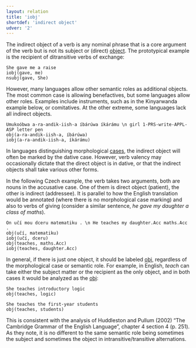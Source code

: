 ```yaml
---
layout: relation
title: 'iobj'
shortdef: 'indirect object'
udver: '2'
---
```


The indirect object of a verb is any nominal phrase that is a core
argument of the verb but is not its subject or (direct) [object](obj).
The prototypical example is the recipient of ditransitive verbs of
exchange:

~~~ sdparse
She gave me a raise
iobj(gave, me)
nsubj(gave, She)
~~~

However, many languages allow other semantic roles as additional objects. The most common case is allowing benefactives, but some languages allow other roles. Examples include instruments, such as in the Kinyarwanda example below, or comitatives. At the other extreme, some languages lack all indirect objects.

~~~ sdparse
Umukoóbwa a-ra-andik-iish-a íbárúwa íkárámu \n girl 1-PRS-write-APPL-ASP letter pen
obj(a-ra-andik-iish-a, íbárúwa)
iobj(a-ra-andik-iish-a, íkárámu)
~~~


In languages distinguishing morphological [cases](u-feat/Case), the indirect object will often be marked by the dative case. However, verb valency may occasionally dictate that the direct object is in dative, or that the indirect objects shall take various other forms.

In the following Czech example, the verb takes two arguments, both are nouns in the accusative case. One of them is direct object (patient), the other is indirect (addressee). It is parallel to how the English translation would be annotated (where there is no morphological case marking) and also to verbs of giving (consider a similar sentence, _he gave my daughter a class of maths_).

~~~ sdparse
On učí mou dceru matematiku . \n He teaches my daughter.Acc maths.Acc .
obj(učí, matematiku)
iobj(učí, dceru)
obj(teaches, maths.Acc)
iobj(teaches, daughter.Acc)
~~~

In general, if there is just one object, it should be labeled
[obj](), regardless of the morphological case or semantic role. For example, in English, _teach_ can take either the subject matter or the recipient as the only object, and in both cases it would be analyzed as the [obj]():

~~~ sdparse
She teaches introductory logic
obj(teaches, logic)
~~~

~~~ sdparse
She teaches the first-year students
obj(teaches, students)
~~~

This is consistent with the analysis of Huddleston and Pullum (2002) “The Cambridge Grammar of the English Language”,
chapter 4 section 4 (p. 251).  As they note, it is no different to the same semantic role being sometimes the subject
and sometimes the object in intransitive/transitive alternations. 

<!--The one exception is when there is a clausal complement.
Then the clausal complement is regarded as a “clausal object” and an object nominal will be an iobj, parallel to
the simple ditransitive case:

~~~ sdparse
She told the students that they needed to study this evening
iobj(told, students)
ccomp(told, needed)
~~~

~~~ sdparse
She told the students the plan
iobj(told, students)
obj(told, plan)
~~~

If there are two or
more objects, one of them should be [obj]() and the others should be
`iobj`. In such cases it is necessary to decide what is the
most directly affected object _(patient)._ If possible,
language-specific documentation should help identify direct and
indirect objects.
-->
<!-- Interlanguage links updated Pá kvě 14 11:09:08 CEST 2021 -->
